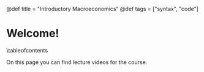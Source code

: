 @def title = "Introductory Macroeconomics"
@def tags = ["syntax", "code"]

# Welcome!

\tableofcontents

On this page you can find lecture videos for the course.
